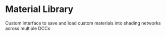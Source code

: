 # Material Library
Custom interface to save and load custom materials into shading networks across multiple DCCs
